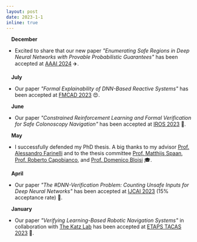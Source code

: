 ```yaml
---
layout: post
date: 2023-1-1
inline: true
---
```


&emsp;**December** 

- Excited to share that our new paper *"Enumerating Safe Regions in Deep Neural Networks with Provable Probabilistic Guarantees"* has been accepted at <a href='https://aaai.org/aaai-conference/'>AAAI 2024</a> ✈️.

&emsp;**July** 

- Our paper *"Formal Explainability of DNN-Based Reactive Systems"* has been accepted at <a href='https://fmcad.org/FMCAD23/'>FMCAD 2023</a> 😍.

&emsp;**June** 

- Our paper *"Constrained Reinforcement Learning and Formal Verification for Safe Colonoscopy Navigation"* has been accepted at <a href='https://ieee-iros.org/'>IROS 2023</a> 🤖.

&emsp;**May** 

- I successfully defended my PhD thesis. A big thanks to my advisor <a href='http://profs.sci.univr.it/~farinelli/'>Prof. Alessandro Farinelli</a> and to the thesis committee <a href='https://www.st.ewi.tudelft.nl/mtjspaan/'>Prof. Matthijs Spaan</a>, <a href='http://robertocapobianco.com/'>Prof. Roberto Capobianco</a>, and <a href='https://scholar.google.com/citations?user=_90LQXQAAAAJ&hl=it'>Prof. Domenico Bloisi</a> 🎓.

&emsp;**April** 

- Our paper *"The \#DNN-Verification Problem: Counting Unsafe Inputs for Deep Neural Networks"* has been accepted at <a href='https://ijcai-23.org/'>IJCAI 2023</a> (15% acceptance rate) 🤩. 

&emsp;**January** 

- Our paper *"Verifying Learning-Based Robotic Navigation Systems"* in collaboration with <a href='https://www.katz-lab.com/'>The Katz Lab</a> has been accepted at <a href='https://www.etaps.org/2023/conferences/'>ETAPS TACAS 2023</a> 🚀. 
